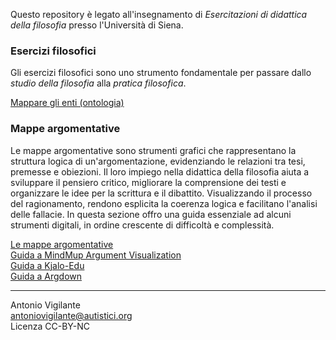<link rel="stylesheet" href="./assets/style.css">

Questo repository è legato all'insegnamento di _Esercitazioni di didattica della filosofia_ presso l'Università di Siena.

### Esercizi filosofici

Gli esercizi filosofici sono uno strumento fondamentale per passare dallo _studio della filosofia_ alla _pratica filosofica_.

[Mappare gli enti (ontologia)](/esercizi/mappare-gli-enti.md)

### Mappe argomentative

Le mappe argomentative sono strumenti grafici che rappresentano la struttura logica di un'argomentazione, evidenziando le relazioni tra tesi, premesse e obiezioni. Il loro impiego nella didattica della filosofia aiuta a sviluppare il pensiero critico, migliorare la comprensione dei testi e organizzare le idee per la scrittura e il dibattito. Visualizzando il processo del ragionamento, rendono esplicita la coerenza logica e facilitano l'analisi delle fallacie.
In questa sezione offro una guida essenziale ad alcuni strumenti digitali, in ordine crescente di difficoltà e complessità.

[Le mappe argomentative](introduzione/mappe.md)  
[Guida a MindMup Argument Visualization](https://antonio-vigilante.github.io/filosofia/mindmup/index.html)  
[Guida a Kjalo-Edu](https://antonio-vigilante.github.io/filosofia/kjalo/index.html)  
[Guida a Argdown](https://antonio-vigilante.github.io/filosofia/argdown/index.html)




--- 
Antonio Vigilante  
antoniovigilante@autistici.org  
Licenza CC-BY-NC  
